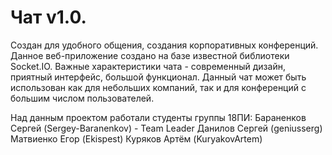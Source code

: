 # Чат v1.0.
Создан для удобного общения, создания корпоративных конференций.  
Данное веб-приложение создано на базе известной библиотеки Socket.IO. 
Важные характеристики чата - современный дизайн, приятный интерфейс, большой функционал.
Данный чат может быть использован как для небольших компаний, так и для конференций с большим числом пользователей.

Над данным проектом работали студенты группы 18ПИ:
	Бараненков Сергей (Sergey-Baranenkov) - Team Leader
	Данилов Сергей (geniusserg) 
	Матвиенко Егор (Ekispest) 
	Куряков Артём (KuryakovArtem) 